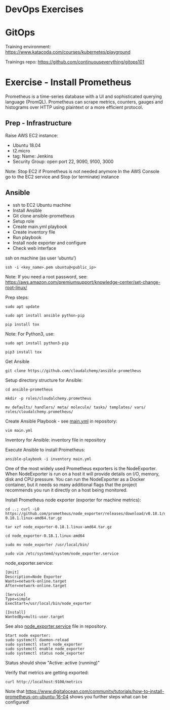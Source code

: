 # DevOps Exercises

# GitOps

Training environment: https://www.katacoda.com/courses/kubernetes/playground

Trainings repo: https://github.com/continuouseverything/gitops101


# Exercise - Install Prometheus

Prometheus is a time-series database with a UI and sophisticated querying language (PromQL). Prometheus can scrape metrics, counters, gauges and histograms over HTTP using plaintext or a more efficient protocol.

## Prep - Infrastructure
Raise AWS EC2 instance:
* Ubuntu 18.04
* t2.micro
* tag: Name: Jenkins
* Security Group: open port 22, 9090, 9100, 3000

Note: Stop EC2 if Prometheus is not needed anymore
In the AWS Console go to the EC2 service and Stop (or terminate) instance

## Ansible
* ssh to EC2 Ubuntu machine
* Install Ansible
* Git clone ansible-prometheus
* Setup role
* Create main.yml playbook
* Create inventory file
* Run playbook
* Install node exporter and configure
* Check web interface

ssh on machine (as user ‘ubuntu’)
```shell
ssh -i <key_name>.pem ubuntu@<public_ip>
```

Note: If you need a root password, see: https://aws.amazon.com/premiumsupport/knowledge-center/set-change-root-linux/


Prep steps:
```shell
sudo apt update

sudo apt install ansible python-pip

pip install tox
```
Note: For Python3, use:
```shell
sudo apt install python3-pip

pip3 install tox
```

Get Ansible
```shell
git clone https://github.com/cloudalchemy/ansible-prometheus
```

Setup directory structure for Ansible:
```shell
cd ansible-prometheus

mkdir -p roles/cloudalchemy.prometheus

mv defaults/ handlers/ meta/ molecule/ tasks/ templates/ vars/ roles/cloudalchemy.prometheus/
```

Create Ansible Playbook - see [main.yml](main.yml) in repository:
```shell
vim main.yml
````

Inventory for Ansible: inventory file in repository

Execute Ansible to install Prometheus:
```shell
ansible-playbook -i inventory main.yml
```

One of the most widely used Prometheus exporters is the NodeExporter. When NodeExporter is run on a host it will provide details on I/O, memory, disk and CPU pressure. You can run the NodeExporter as a Docker container, but it needs so many additional flags that the project recommends you run it directly on a host being monitored.

Install Prometheus node exporter (exporter for machine metrics):
```shell
cd ..; curl -LO https://github.com/prometheus/node_exporter/releases/download/v0.18.1/node_exporter-0.18.1.linux-amd64.tar.gz

tar xzf node_exporter-0.18.1.linux-amd64.tar.gz

cd node_exporter-0.18.1.linux-amd64

sudo mv node_exporter /usr/local/bin/

sudo vim /etc/systemd/system/node_exporter.service
```

node_exporter.service:
```
[Unit]
Description=Node Exporter
Wants=network-online.target
After=network-online.target

[Service]
Type=simple
ExecStart=/usr/local/bin/node_exporter

[Install]
WantedBy=multi-user.target
```
See also [node_exporter.service](node_exporter.service) file in repository.

```shell
Start node exporter:
sudo systemctl daemon-reload
sudo systemctl start node_exporter
sudo systemctl enable node_exporter
sudo systemctl status node_exporter
```

Status should show "Active: active (running)"

Verify that metrics are getting exported:
```shell
curl http://localhost:9100/metrics
```

Note that https://www.digitalocean.com/community/tutorials/how-to-install-prometheus-on-ubuntu-16-04 shows you further steps what can be configured!
